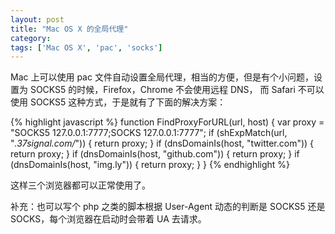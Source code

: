 ```yaml
---
layout: post
title: "Mac OS X 的全局代理"
category: 
tags: ['Mac OS X', 'pac', 'socks']
---
```


Mac 上可以使用 pac 文件自动设置全局代理，相当的方便，但是有个小问题，设置为 SOCKS5 的时候，Firefox，Chrome 不会使用远程 DNS， 而 Safari 不可以使用 SOCKS5 这种方式，于是就有了下面的解决方案：

{% highlight javascript %}
function FindProxyForURL(url, host) 
{
    var proxy = "SOCKS5 127.0.0.1:7777;SOCKS 127.0.0.1:7777";
    if (shExpMatch(url, "*.37signal.com/*")) { return proxy; }
    if (dnsDomainIs(host, "twitter.com")) { return proxy; }
    if (dnsDomainIs(host, "github.com")) { return proxy; }
    if (dnsDomainIs(host, "img.ly")) { return proxy; }
}
{% endhighlight %}
	
这样三个浏览器都可以正常使用了。

补充：也可以写个 php 之类的脚本根据 User-Agent 动态的判断是 SOCKS5 还是 SOCKS，每个浏览器在启动时会带着 UA 去请求。
